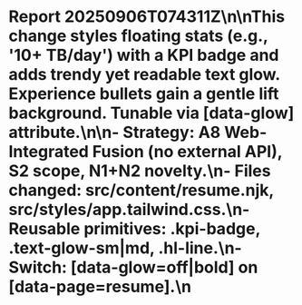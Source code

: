 # Report 20250906T074311Z\n\nThis change styles floating stats (e.g., '10+ TB/day') with a KPI badge and adds trendy yet readable text glow. Experience bullets gain a gentle lift background. Tunable via [data-glow] attribute.\n\n- Strategy: A8 Web-Integrated Fusion (no external API), S2 scope, N1+N2 novelty.\n- Files changed: src/content/resume.njk, src/styles/app.tailwind.css.\n- Reusable primitives: .kpi-badge, .text-glow-sm|md, .hl-line.\n- Switch: [data-glow=off|bold] on [data-page=resume].\n
